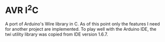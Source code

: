 # AVR I<sup>2</sup>C
A port of Arduino's Wire library in C. As of this point only the features I need for another project are implemented. To play well with the Arduino IDE, the twi utility library was copied from IDE version 1.6.7.

